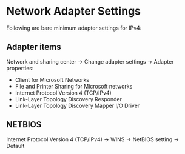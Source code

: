
# Network Adapter Settings

Following are bare minimum adapter settings for IPv4:

## Adapter items

Network and sharing center -> Change adapter settings -> Adapter properties:

- Client for Microsoft Networks
- File and Printer Sharing for Microsoft networks
- Internet Protocol Version 4 (TCP/IPv4)
- Link-Layer Topology Discovery Responder
- Link-Layer Topology Discovery Mapper I/O Driver

## NETBIOS

Internet Protocol Version 4 (TCP/IPv4) -> WINS -> NetBIOS setting -> Default

